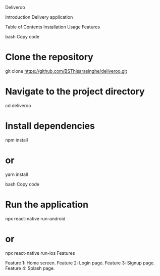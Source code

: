 Deliveroo

Introduction
Delivery application

Table of Contents
Installation
Usage
Features

bash
Copy code
# Clone the repository
git clone https://github.com/BSThisarasinghe/deliveroo.git

# Navigate to the project directory
cd deliveroo

# Install dependencies
npm install
# or
yarn install

bash
Copy code
# Run the application
npx react-native run-android
# or
npx react-native run-ios
Features

Feature 1: Home screen.
Feature 2: Login page.
Feature 3: Signup page.
Feature 4: Splash page.